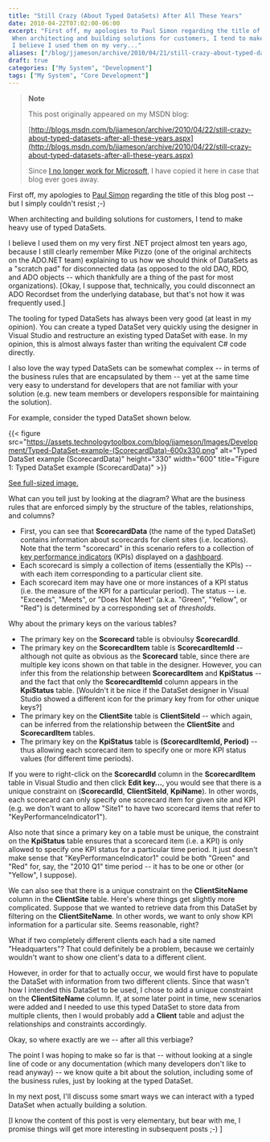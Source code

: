 ```yaml
---
title: "Still Crazy (About Typed DataSets) After All These Years"
date: 2010-04-22T07:02:00-06:00
excerpt: "First off, my apologies to Paul Simon regarding the title of this blog post -- but I simply couldn't resist ;-) 
 When architecting and building solutions for customers, I tend to make heavy use of typed DataSets. 
 I believe I used them on my very..."
aliases: ["/blog/jjameson/archive/2010/04/21/still-crazy-about-typed-datasets-after-all-these-years.aspx", "/blog/jjameson/archive/2010/04/22/still-crazy-about-typed-datasets-after-all-these-years.aspx"]
draft: true
categories: ["My System", "Development"]
tags: ["My System", "Core Development"]
---
```


> **Note**
>
> This post originally appeared on my MSDN blog:
>
> [http://blogs.msdn.com/b/jjameson/archive/2010/04/22/still-crazy-about-typed-datasets-after-all-these-years.aspx](http://blogs.msdn.com/b/jjameson/archive/2010/04/22/still-crazy-about-typed-datasets-after-all-these-years.aspx)
>
> Since [I no longer work for Microsoft](/blog/jjameson/2011/09/02/last-day-with-microsoft), I have copied it here in case that blog ever goes away.

First off, my apologies to [Paul Simon](http://en.wikipedia.org/wiki/Still_Crazy_After_All_These_Years) regarding the title of this blog post -- but I simply couldn't resist ;-)

When architecting and building solutions for customers, I tend to make heavy use of typed DataSets.

I believe I used them on my very first .NET project almost ten years ago, because I still clearly remember Mike Pizzo (one of the original architects on the ADO.NET team) explaining to us how we should think of DataSets as a "scratch pad" for disconnected data (as opposed to the old DAO, RDO, and ADO objects -- which thankfully are a thing of the past for most organizations). [Okay, I suppose that, technically, you could disconnect an ADO Recordset from the underlying database, but that's not how it was frequently used.]

The tooling for typed DataSets has always been very good (at least in my opinion). You can create a typed DataSet very quickly using the designer in Visual Studio and restructure an existing typed DataSet with ease. In my opinion, this is almost always faster than writing the equivalent C# code directly.

I also love the way typed DataSets can be somewhat complex -- in terms of the business rules that are encapsulated by them -- yet at the same time very easy to understand for developers that are not familiar with your solution (e.g. new team members or developers responsible for maintaining the solution).

For example, consider the typed DataSet shown below.

{{< figure src="https://assets.technologytoolbox.com/blog/jjameson/Images/Development/Typed-DataSet-example-(ScorecardData)-600x330.png" alt="Typed DataSet example (ScorecardData)" height="330" width="600" title="Figure 1: Typed DataSet example (ScorecardData)" >}}

[See full-sized image.](https://assets.technologytoolbox.com/blog/jjameson/Images/Development/Typed-DataSet-example-%28ScorecardData%29-723x398.png)

What can you tell just by looking at the diagram? What are the business rules that are enforced simply by the structure of the tables, relationships, and columns?

- First, you can see that **ScorecardData** (the name of the typed DataSet) contains information about scorecards for client sites (i.e. locations). Note that the term "scorecard" in this scenario refers to a collection of [key performance indicators](http://en.wikipedia.org/wiki/Key_performance_indicator) (KPIs) displayed on a [dashboard](http://en.wikipedia.org/wiki/Dashboards_%28management_information_systems%29).
- Each scorecard is simply a collection of items (essentially the KPIs) -- with each item corresponding to a particular client site.
- Each scorecard item may have one or more instances of a KPI status (i.e. the measure of the KPI for a particular period). The status -- i.e. "Exceeds", "Meets", or "Does Not Meet" (a.k.a. "Green", "Yellow", or "Red") is determined by a corresponding set of *thresholds*.

Why about the primary keys on the various tables?

- The primary key on the **Scorecard** table is obvioulsy **ScorecardId**.
- The primary key on the **ScorecardItem** table is **ScorecardItemId** -- although not quite as obvious as the **Scorecard** table, since there are multiple key icons shown on that table in the designer. However, you can infer this from the relationship between **ScorecardItem** and **KpiStatus** -- and the fact that only the **ScorecardItemId** column appears in the **KpiStatus** table. [Wouldn't it be nice if the DataSet designer in Visual Studio showed a different icon for the primary key from for other unique keys?]
- The primary key on the **ClientSite** table is **ClientSiteId** -- which again, can be inferred from the relationship between the **ClientSite** and **ScorecardItem** tables.
- The primary key on the **KpiStatus** table is **(ScorecardItemId, Period)** -- thus allowing each scorecard item to specify one or more KPI status values (for different time periods).

If you were to right-click on the **ScorecardId** column in the **ScorecardItem** table in Visual Studio and then click **Edit key...**, you would see that there is a unique constraint on (**ScorecardId**, **ClientSiteId**, **KpiName**). In other words, each scorecard can only specify one scorecard item for given site and KPI (e.g. we don't want to allow "Site1" to have two scorecard items that refer to "KeyPerformanceIndicator1").

Also note that since a primary key on a table must be unique, the constraint on the **KpiStatus** table ensures that a scorecard item (i.e. a KPI) is only allowed to specify one KPI status for a particular time period. It just doesn't make sense that "KeyPerformanceIndicator1" could be both "Green" and "Red" for, say, the "2010 Q1" time period -- it has to be one or other (or "Yellow", I suppose).

We can also see that there is a unique constraint on the **ClientSiteName** column in the **ClientSite** table. Here's where things get slightly more complicated. Suppose that we wanted to retrieve data from this DataSet by filtering on the **ClientSiteName**. In other words, we want to only show KPI information for a particular site. Seems reasonable, right?

What if two completely different clients each had a site named "Headquarters"? That could definitely be a problem, because we certainly wouldn't want to show one client's data to a different client.

However, in order for that to actually occur, we would first have to populate the DataSet with information from two different clients. Since that wasn't how I intended this DataSet to be used, I chose to add a unique constraint on the **ClientSiteName** column. If, at some later point in time, new scenarios were added and I needed to use this typed DataSet to store data from multiple clients, then I would probably add a **Client** table and adjust the relationships and constraints accordingly.

Okay, so where exactly are we -- after all this verbiage?

The point I was hoping to make so far is that -- without looking at a single line of code or any documentation (which many developers don't like to read anyway) -- we know quite a bit about the solution, including some of the business rules, just by looking at the typed DataSet.

In my next post, I'll discuss some smart ways we can interact with a typed DataSet when actually building a solution.

[I know the content of this post is very elementary, but bear with me, I promise things will get more interesting in subsequent posts ;-) ]


